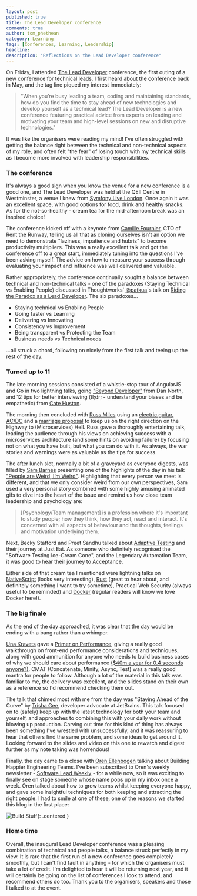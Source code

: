 ```yaml
---
layout: post
published: true
title: The Lead Developer conference
comments: true
author: tom_phethean
category: Learning
tags: [Conferences, Learning, Leadership]
headline: 
description: "Reflections on the Lead Developer conference"
---
```


On Friday, I attended [The Lead Developer](http://theleaddeveloper.com/) conference, the first outing of a new conference for technical leads. I first heard about the conference back in May, and the tag line piqued my interest immediately:

> "When you’re busy leading a team, coding and maintaining standards, how do you find the time to stay ahead of new technologies and develop yourself as a technical lead? The Lead Developer is a new conference featuring practical advice from experts on leading and motivating your team and high-level sessions on new and disruptive technologies."

It was like the organisers were reading my mind! I've often struggled with getting the balance right between the technical and non-technical aspects of my role, and often felt "the fear" of losing touch with my technical skills as I become more involved with leadership responsibilities.

### The conference

It's always a good sign when you know the venue for a new conference is a good one, and The Lead Developer was held at the QEII Centre in Westminster, a venue I knew from [Symfony Live London](https://capgemini.github.io/open%20source/symfony-live/). Once again it was an excellent space, with good options for food, drink and healthy snacks. As for the not-so-healthy - cream tea for the mid-afternoon break was an inspired choice!

The conference kicked off with a keynote from [Camille Fournier](https://twitter.com/skamille), CTO of Rent the Runway, telling us all that as cloning ourselves isn't an option we need to demonstrate "laziness, impatience and hubris" to become productivity multipliers. This was a really excellent talk and got the conference off to a great start, immediately tuning into the questions I've been asking myself. The advice on how to measure your success through evaluating your impact and influence was well delivered and valuable. 

Rather appropriately, the conference continually sought a balance between technical and non-technical talks - one of the paradoxes (Staying Technical vs Enabling People) discussed in Thoughtworks' [@patkua](https://twitter.com/patkua/)'s talk on [Riding the Paradox as a Lead Developer](http://www.slideshare.net/thekua/riding-the-paradox-as-a-lead-developer). The six paradoxes...

* Staying technical vs Enabling People
* Going faster vs Learning
* Delivering vs Innovating
* Consistency vs Improvement
* Being transparent vs Protecting the Team
* Business needs vs Technical needs

...all struck a chord, following on nicely from the first talk and teeing up the rest of the day.

### Turned up to 11

The late morning sessions consisted of a whistle-stop tour of AngularJS and Go in two lightning talks, going ["Beyond Developer"](https://vimeo.com/139910835) from Dan North, and 12 tips for better interviewing (tl;dr; - understand your biases and be empathetic) from [Cate Huston](https://twitter.com/catehstn). 

The morning then concluded with [Russ Miles](https://twitter.com/russmiles) using an [electric guitar, AC/DC](https://twitter.com/russmiles/status/642581244631470080) and a [marriage proposal](https://twitter.com/geek_manager/status/642391161924120576) to keep us on the right direction on the Highway to (Microservices) Hell. Russ gave a thoroughly entertaining talk, leading the audience through his views on achieving success with a microservices architecture (and some hints on avoiding failure) by focusing not on what you have built, but what you can do with it. As always, the war stories and warnings were as valuable as the tips for success.

The after lunch slot, normally a bit of a graveyard as everyone digests, was filled by [Sam Barnes](https://twitter.com/thesambarnes) presenting one of the highlights of the day in his talk ["People are Weird, I’m Weird"](https://speakerdeck.com/thesambarnes/people-are-weird-im-weird-the-lead-developer-london-2015). Highlighting that every person we meet is different, and that we only consider weird from our own perspectives, Sam used a very personal story combined with some highly amusing animated gifs to dive into the heart of the issue and remind us how close team leadership and psychology are:

> [Psychology/Team management] is a profession where it's important to study people; how they think, how they act, react and interact. It's concerned with all aspects of behaviour and the thoughts, feelings and motivation underlying them.

Next, Becky Stafford and Preet Sandhu talked about [Adaptive Testing](https://speakerdeck.com/beccyannestafford/adaptive-testing) and their journey at Just Eat. As someone who definitely recognised the "Software Testing Ice-Cream Cone", and the Legendary Automation Team, it was good to hear their journey to Acceptance. 

Either side of that cream tea I mentioned were lightning talks on [NativeScript](https://www.nativescript.org/) (looks very interesting), [Rust](https://www.rust-lang.org/) (great to hear about, and definitely something I want to try sometime), Practical Web Security (always useful to be reminded) and [Docker](https://www.docker.com/) (regular readers will know we love Docker here!).

### The big finale

As the end of the day approached, it was clear that the day would be ending with a bang rather than a whimper. 

[Una Kravets](https://twitter.com/una) gave a [Primer on Performance](http://una.im/slides--lead-dev/#/), giving a really good walkthrough on front-end performance considerations and techniques, along with good ammunition for anyone who needs to build business cases of why we should care about performance [($40m a year for 0.4 seconds anyone?)](http://una.im/slides--lead-dev/#/3/5). CMAT (Concatenate, Minify, Async, Test) was a really good mantra for people to follow. Although a lot of the material in this talk was familiar to me, the delivery was excellent, and the slides stand on their own as a reference so I'd recommend checking them out.

The talk that chimed most with me from the day was "Staying Ahead of the Curve" by [Trisha Gee](https://twitter.com/trisha_gee), developer advocate at JetBrains. This talk focused on to (safely) keep up with the latest technology for both your team and yourself, and approaches to combining this with your daily work without blowing up production. Carving out time for this kind of thing has always been something I've wrestled with unsuccessfully, and it was reassuring to hear that others find the same problem, and some ideas to get around it. Looking forward to the slides and video on this one to rewatch and digest further as my note taking was horrendous!

Finally, the day came to a close with [Oren Ellenbogen](https://twitter.com/orenellenbogen) talking about Building Happier Engineering Teams. I've been subscribed to Oren's weekly newsletter - [Software Lead Weekly](http://softwareleadweekly.com/) - for a while now, so it was exciting to finally see on stage someone whose name pops up in my inbox once a week. Oren talked about how to grow teams whilst keeping everyone happy, and gave some insightful techniques for both keeping and attracting the right people. I had to smile at one of these, one of the reasons we started this blog in the first place:

![Build Stuff]({{site.baseurl}}/images/2015-09-14-lead-developer/build-stuff.jpg){: .centered }

### Home time

Overall, the inaugural Lead Developer conference was a pleasing combination of technical and people talks, a balance struck perfectly in my view. It is rare that the first run of a new conference goes completely smoothly, but I can't find fault in anything - for which the organisers must take a lot of credit. I'm delighted to hear it will be returning next year, and it will certainly be going on the list of conferences I look to attend, and recommend others do too. Thank you to the organisers, speakers and those I talked to at the event.








